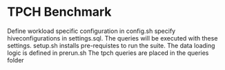 TPCH Benchmark
==============

Define workload specific configuration in config.sh
specify hiveconfigurations in settings.sql. The queries will be executed with these settings.
setup.sh installs pre-requistes to run the suite.
The data loading logic is defined in prerun.sh
The tpch queries are placed in the queries folder 
